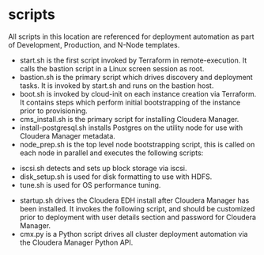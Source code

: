 # scripts
All scripts in this location are referenced for deployment automation as part of Development, Production, and N-Node templates.

* start.sh is the first script invoked by Terraform in remote-execution. It calls the bastion script in a Linux screen session as root.
* bastion.sh is the primary script which drives discovery and deployment tasks. It is invoked by start.sh and runs on the bastion host.
* boot.sh is invoked by cloud-init on each instance creation via Terraform.  It contains steps which perform initial bootstrapping of the instance prior to provisioning.
* cms_install.sh is the primary script for installing Cloudera Manager.
* install-postgresql.sh installs Postgres on the utility node for use with Cloudera Manager metadata.
* node_prep.sh is the top level node bootstrapping script, this is called on each node in parallel and executes the following scripts:
- iscsi.sh detects and sets up block storage via iscsi.
- disk_setup.sh is used for disk formatting to use with HDFS.
- tune.sh is used for OS performance tuning.
* startup.sh drives the Cloudera EDH install after Cloudera Manager has been installed.  It invokes the following script, and should be customized prior to deployment with user details section and password for Cloudera Manager.
* cmx.py is a Python script drives all cluster deployment automation via the Cloudera Manager Python API.
